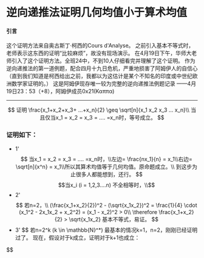 <script 
  src="https://cdn.bootcss.com/mathjax/2.7.5/MathJax.js?config=TeX-MML-AM_CHTML">
</script>
# 逆向递推法证明几何均值小于算术均值
#### 引言
这个证明方法来自奥古斯丁·柯西的Cours d'Analyse。
之前引入基本不等式时，老师表示这东西的证明“比较麻烦”，故没有现场演示。
在4月19日下午，华师大老师引入了这个证明方法。全班24中，不到10人仔细看完并理解了这个证明。
作为逆向递推法的第一道例题，配合四月十九日危机，严重地损害了阿姆伊人的自信心（直到我们知道是柯西给出之前，我都以为这估计是某个不知名的印度或中世纪欧洲数学家证明的。）
这是阿姆伊现存唯一较为完整的逆向递推法例题记录
——4月19日23：53（+8），阿姆伊成员0x21(Καππα)

---

$$
证明
\frac{x_1+x_2+x_3+ ...+x_n}{2} \geq \sqrt[n]{x_1 x_2 x_3 ... x_n}\\
当且仅当x_1 = x_2 = x_3 = .... =x_n时，等号成立。
$$
### 证明如下：

* 1' 
$$
当x_1 = x_2 = x_3 = .... =x_n时，\\左边= \frac{nx_1}{n} = x_1\\右边= \sqrt[n]{x^n} = x_1\\所以其算术均值等于几何均值。原命题成立。\\
到这步为止很多人都能想到，还行。
$$
$$当x_i (i = 1,2,3....n) 不全相等时，\\$$
* 2' 
$$
若n=2，\\
(\frac{x_1+x_2}{2})^2 - (\sqrt{x_1x_2})^2 = \frac{1}{4} \cdot (x_1^2 - 2x_1x_2 + x_2^2) = (x_1 - x_2)^2 > 0\\
\therefore \frac{x_1+x_2}{2} > \sqrt{x_1x_2}
基本不等式，易证。
$$
* 3'
$$
若n=2^k (k \in \mathbb{N}^*)
最基本的情况k=1，n=2，刚刚已经证明过了。
现在，假设对于k成立，证明对于k+1也成立：



$$